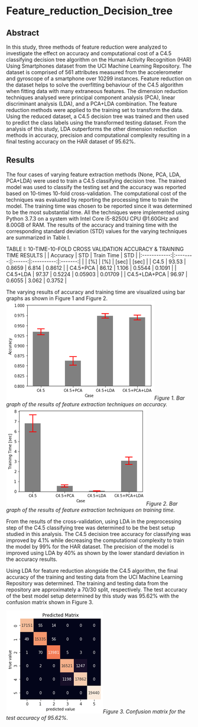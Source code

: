 # Feature_reduction_Decision_tree

## Abstract  
In this study, three methods of feature reduction were analyzed to investigate the effect on accuracy and
computational cost of a C4.5 classifying decision tree algorithm on the Human Activity Recognition (HAR)
Using Smartphones dataset from the UCI Machine Learning Repository. The dataset is comprised of 561
attributes measured from the accelerometer and gyroscope of a smartphone over 10299 instances. Feature
reduction on the dataset helps to solve the overfitting behaviour of the C4.5 algorithm when fitting data
with many extraneous features. The dimension reduction techniques analysed were principal component
analysis (PCA), linear discriminant analysis (LDA), and a PCA+LDA combination. The feature reduction
methods were applied to the training set to transform the data. Using the reduced dataset, a C4.5 decision
tree was trained and then used to predict the class labels using the transformed testing dataset. From the
analysis of this study, LDA outperforms the other dimension reduction methods in accuracy, precision and
computational complexity resulting in a final testing accuracy on the HAR dataset of 95.62%.

## Results

The four cases of varying feature extraction methods (None, PCA, LDA, PCA+LDA) were used to train a C4.5 classifying decision tree. The trained model was used to classify the testing set and the accuracy was reported based on 10-times 10-fold cross-validation. The computational cost of the techniques was evaluated by reporting the processing time to train the model. The training time was chosen to be reported since it was determined to be the most substantial time. All the techniques were implemented using Python 3.7.3 on a system with Intel Core i5-8250U CPU @1.60GHz and 8.00GB of RAM. The results of the accuracy and training time with the corresponding standard deviation (STD) values for the varying techniques are summarized in Table I.

TABLE I: 10-TIME-10-FOLD CROSS VALIDATION ACCURACY & TRAINING TIME RESULTS
|              | Accuracy |   STD  | Train Time |   STD   |
|:------------:|:--------:|:------:|:----------:|:-------:|
|              |    [%]   |   [%]  |    [sec]   |  [sec]  |
|     C4.5     |   93.53  | 0.8659 |    6.814   |  0.8612 |
|   C4.5+PCA   |   86.12  |  1.106 |   0.5544   |  0.1091 |
|   C4.5+LDA   |   97.37  | 0.5224 |   0.05903  | 0.01709 |
| C4.5+LDA+PCA |   96.97  | 0.6055 |    3.062   |  0.3752 |

The varying results of accuracy and training time are visualized using bar graphs as shown in Figure 1 and Figure 2.   
![](Figures/accuracy_bar.png)*Figure 1. Bar graph of the results of feature extraction techniques on accuracy.*  
![](Figures/train_bar.png)*Figure 2. Bar graph of the results of feature extraction techniques on training time.*  

From the results of the cross-validation, using LDA in the preprocessing step of the C4.5 classifying tree was determined to be the best setup studied in this analysis. The C4.5 decision tree accuracy for classifying was improved by 4.1% while decreasing the computational complexity to train the model by 99% for the HAR dataset. The precision of the model is improved using LDA by 40% as shown by the lower standard deviation in the accuracy results. 

Using LDA for feature reduction alongside the C4.5 algorithm, the final accuracy of the training and testing data from the UCI Machine Learning Repository was determined. The training and testing data from the repository are approximately a 70/30 split, respectively. The test accuracy of the best model setup determined by this study was 95.62% with the confusion matrix shown in  Figure 3.

![](Figures/con_mat_lda.png)*Figure 3. Confusion matrix for the test accuracy of 95.62%.*

